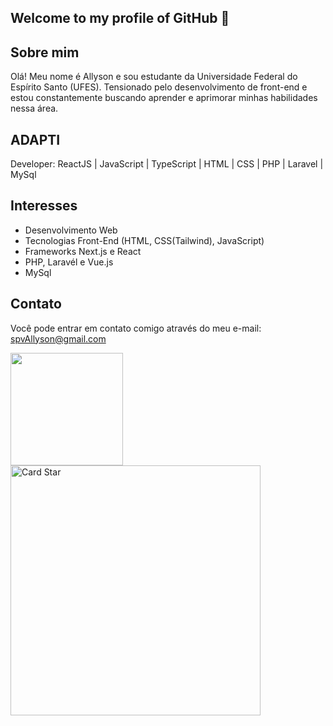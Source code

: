 ## Welcome to my profile of GitHub 👋

## Sobre mim

Olá! Meu nome é Allyson e sou estudante da Universidade Federal do Espírito Santo (UFES). Tensionado pelo desenvolvimento de front-end e estou constantemente buscando aprender e aprimorar minhas habilidades nessa área.
## ADAPTI

Developer: ReactJS | JavaScript | TypeScript | HTML | CSS | PHP | Laravel | MySql

## Interesses

- Desenvolvimento Web
- Tecnologias Front-End (HTML, CSS(Tailwind), JavaScript)
- Frameworks Next.js e React
- PHP, Laravél e Vue.js
- MySql

## Contato

Você pode entrar em contato comigo através do meu e-mail: spvAllyson@gmail.com

<a href="https://github.com/Allyson777">
  <img height="180em" src="https://github-readme-stats.vercel.app/api?username=Allyson777&count_private=true&show_icons=true&theme=tokyonight&hide_border=true&custom_title=My%20GitHub%20Stats"/>  
  </br>
  <img src="https://github-readme-stats.vercel.app/api/top-langs/?username=Allyson777&hide=html&layout=compact&theme=onedark" alt="Card Star" align="center" width="400px" min-width="300px"></a>

